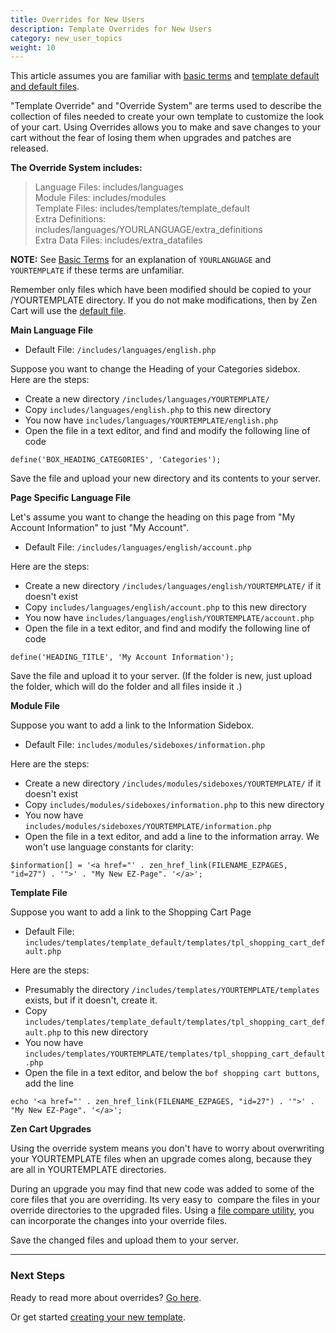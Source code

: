 ```yaml
---
title: Overrides for New Users
description: Template Overrides for New Users
category: new_user_topics
weight: 10
---
```


This article assumes you are familiar with 
[basic terms](/user/first_steps/basic_terms/) and [template default and default files](/user/first_steps/overrides/). 

"Template Override" and "Override System" are terms used to describe the collection of files needed to create your own template to customize the look of your cart. Using Overrides allows you to make and save changes to your cart without the fear of losing them when upgrades and patches are released. 

**The Override System includes:**  

> Language Files: includes/languages  
> Module Files: includes/modules  
> Template Files: includes/templates/template_default  
> Extra Definitions: includes/languages/YOURLANGUAGE/extra_definitions  
> Extra Data Files: includes/extra_datafiles


**NOTE:** See [Basic Terms](/user/first_steps/basic_terms/) for an 
explanation of `YOURLANGUAGE` and `YOURTEMPLATE` if these terms are 
unfamiliar. 


Remember only files which have been modified should be copied to your /YOURTEMPLATE directory. If you do not make modifications, then by Zen Cart will use the [default file](/user/first_steps/overrides/#default-files).  

**Main Language File**  

*   Default File: `/includes/languages/english.php`

Suppose you want to change the Heading of your Categories sidebox.  
Here are the steps: 

- Create a new directory `/includes/languages/YOURTEMPLATE/`
- Copy `includes/languages/english.php` to this new directory  
- You now have `includes/languages/YOURTEMPLATE/english.php`
- Open the file in a text editor, and find and modify the following line of code  

```
define('BOX_HEADING_CATEGORIES', 'Categories');
```

Save the file and upload your new directory and its contents to your server.

**Page Specific Language File** 

Let's assume you want to change the heading on this page from "My Account Information" to just "My Account". 

- Default File: `/includes/languages/english/account.php`

Here are the steps: 

- Create a new directory `/includes/languages/english/YOURTEMPLATE/` if it doesn't exist 
- Copy `includes/languages/english/account.php` to this new directory  
- You now have `includes/languages/english/YOURTEMPLATE/account.php`
- Open the file in a text editor, and find and modify the following line of code  

```
define('HEADING_TITLE', 'My Account Information');
```

Save the file and upload it to your server.
(If the folder is new, just upload the folder, which will do 
the folder and all files inside it .) 

**Module File**  

Suppose you want to add a link to the Information Sidebox. 

- Default File: `includes/modules/sideboxes/information.php`

Here are the steps: 

- Create a new directory `/includes/modules/sideboxes/YOURTEMPLATE/` if it doesn't exist 
- Copy `includes/modules/sideboxes/information.php` to this new directory  
- You now have `includes/modules/sideboxes/YOURTEMPLATE/information.php`
- Open the file in a text editor, and add a line to the information array.  We won't use language constants for clarity: 

```
$information[] = '<a href="' . zen_href_link(FILENAME_EZPAGES, "id=27") . '">' . "My New EZ-Page". '</a>';
```

**Template File**  

Suppose you want to add a link to the Shopping Cart Page 

- Default File: `includes/templates/template_default/templates/tpl_shopping_cart_default.php` 

Here are the steps: 

- Presumably the directory `/includes/templates/YOURTEMPLATE/templates` exists, but if it doesn't, create it. 
- Copy `includes/templates/template_default/templates/tpl_shopping_cart_default.php` to this new directory  
- You now have `includes/templates/YOURTEMPLATE/templates/tpl_shopping_cart_default.php`
- Open the file in a text editor, and below the `bof shopping cart buttons`, add the line 

```
echo '<a href="' . zen_href_link(FILENAME_EZPAGES, "id=27") . '">' . "My New EZ-Page". '</a>';
```

**Zen Cart Upgrades**  

Using the override system means you don't have to worry about overwriting your YOURTEMPLATE files when an upgrade comes along, because they are all in YOURTEMPLATE directories.  

During an upgrade you may find that new code was added to some of the core files that you are overriding. Its very easy to  compare the files in your override directories to the upgraded files. Using a 
[file compare utility](/user/first_steps/useful_tools/#file-comparison-utility),
you can incorporate the changes into your override files.  

Save the changed files and upload them to your server.

--- 
### Next Steps
Ready to read more about overrides? [Go here](/user/template/template_overrides/).

Or get started [creating your new template](/user/template/creating_template/).
